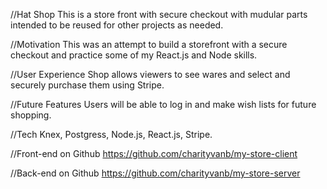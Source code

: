 //Hat Shop
This is a store front with secure checkout with mudular parts intended to be reused for other projects as needed.

//Motivation
This was an attempt to build a storefront with a secure checkout and practice some of my React.js and Node skills.

//User Experience
Shop allows viewers to see wares and select and securely purchase them using Stripe.

//Future Features
Users will be able to log in and make wish lists for future shopping.

//Tech
Knex, Postgress, Node.js, React.js, Stripe.

//Front-end on Github
https://github.com/charityvanb/my-store-client

//Back-end on Github
https://github.com/charityvanb/my-store-server




